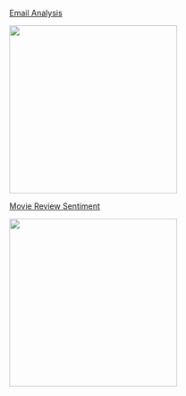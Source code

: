 [Email Analysis](https://github.com/IndicoDataSolutions/demos/tree/master/email)

<a href="https://github.com/IndicoDataSolutions/examples/tree/master/email"><img src="http://i.imgur.com/os1VkJ4.jpg?1" height="300"></a>

[Movie Review Sentiment](https://github.com/IndicoDataSolutions/examples/tree/master/sentiment)

<a href="https://github.com/IndicoDataSolutions/examples/tree/master/sentiment"><img src="http://i.imgur.com/FXO61OT.jpg" height="300"></a>

